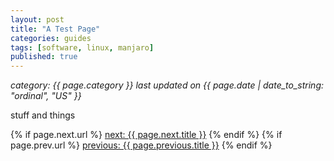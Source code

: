```yaml
---
layout: post
title: "A Test Page"
categories: guides
tags: [software, linux, manjaro]
published: true
---
```

_category: {{ page.category }}_
_last updated on {{ page.date | date_to_string: "ordinal", "US" }}_
  
stuff and things

{% if page.next.url %}
<a href="{{ page.next }}">next: {{ page.next.title }}</a>
{% endif %}
{% if page.prev.url %}
<a href="{{ page.previous }}">previous: {{ page.previous.title }}</a>
{% endif %}
